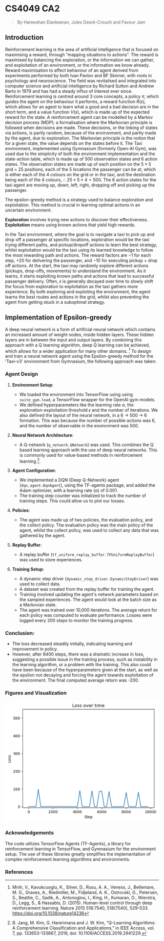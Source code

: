 # CS4049 CA2
> By Hareeshan Elankeeran, Jules Desré-Crouch and Favour Jam


## Introduction

Reinforcement learning is the area of artificial intelligence that is focused on maximising a reward, through “mapping situations to actions”. The reward is maximised by balancing the exploration, or the information we can gather, and exploitation of an environment, or the information we know already. Reward maximisation to affect behaviour of an agent derived from experiments performed by both Ivan Pavlov and BF Skinner, with roots in psychology and neuroscience. The field was revitalised and integrated into computer science and artificial intelligence by Richard Sutton and Andrew Barto in 1979 and has had a steady influx of interest ever since. Reinforcement learning is centred around 3 core concepts, a policy $\pi$, which guides the agent on the behaviour it performs, a reward function $R(s)$, which allows for an agent to learn what a good and a bad decision are in the short term, and a value function $V(s)$, which is made up of the expected reward for the state.
A reinforcement agent can be modelled by a Markov decision process (MDP); a formalisation where the Markovian principle is followed when decisions are made. These decisions, or the linking of states via actions, is partly random, because of the environment, and partly made by the agent, due to exploration. The Markovian principle is the notion that for a given state, the value depends on the states before it. 
The Taxi environment, implemented using Gymnasium (formerly Open-AI Gym), was used due to the simplicity of both the environment implementation and the state-action table, which is made up of 500 observation states and 6 action states. The observation states are made up of each position on the $5\times5$ grid = $25$ positions, each of the 5 locations the passenger can be at, which is either each of the 4 colours on the grid or in the taxi, and the destination being each of the 4 colours, $\therefore$ $25 \times 5 \times 4 = 500$. The 6 action states for the taxi agent are moving up, down, left, right, dropping off and picking up the passenger. 

The epsilon-greedy method is a strategy used to balance exploration and exploitation. This method is crucial in learning optimal actions in an uncertain environment.

**Exploration** involves trying new actions to discover their effectiveness.
**Exploitation** means using known actions that yield high rewards.

In the Taxi environment, where the goal is to navigate a taxi to pick up and drop off a passenger at specific locations, exploration would be the taxi trying different paths, and pickup/dropoff actions to learn the best strategy, whilst exploitation would be the taxi using its learned knowledge to follow the most rewarding path and actions. The reward factors are $-1$ for each step, $+20$ for delivering the passenger, and $-10$ for executing pickup + drop off actions. 
At the start, the taxi may randomly explore different actions (pickups, drop-offs, movements) to understand the environment. As it learns, it starts exploiting known paths and actions that lead to successful passenger delivery. Often, $\epsilon$ is generally decayed over time to slowly shift the focus from exploration to exploitation as the taxi gathers more experience. By both exploring and exploiting the environment, the agent learns the best routes and actions in the grid, whilst also preventing the agent from getting stuck in a suboptimal strategy.


## Implementation of Epsilon-greedy

A deep neural network is a form of artificial neural network which contains an increased amount of weight nodes, inside hidden layers. These hidden layers are in between the input and output layers. By combining this approach with a Q learning algorithm, deep Q learning can be achieved, which allows for a wider application for many other domains. [^1] To design and train a neural network agent using the Epsilon-greedy method for the 'Taxi-v3' environment from Gymnasium, the following approach was taken:

### Agent Design

1. **Environment Setup**: 
   - We loaded the environment into TensorFlow using  using `suite_gym.load`, a TensorFlow wrapper for the OpenAI gym models.
   - We defined hyperparameters like the learning rate $\alpha$, the exploration-exploitation threshold $\epsilon$ and the number of iterations. We also defined the layout of the neural network, in a 6 -> 500 -> 6 formation. This was because the number of possible actions was 6, and the number of observable in the environment was 500.

2. **Neural Network Architecture**:
   - A Q-network (`q_network.QNetwork`) was used. This combines the Q based learning approach with the use of deep neural networks. This is commonly used for value-based methods in reinforcement learning.[^2]. 

3. **Agent Configuration**:
   - We implemented a DQN (Deep Q-Network) agent (`dqn_agent.DqnAgent`), using the TF-agents package, and added the Adam optimizer, with a learning rate ($\alpha$) of 0.001.
   - The training step counter was initialized to track the number of training steps. This could allow us to plot our losses. 

4. **Policies**:
   - The agent was made up of two policies, the evaluation policy, and the collect policy. The evaluation policy was the main policy of the agent, whilst the collect policy, was used to collect any data that was gathered by the agent.

5. **Replay Buffer**:
   - A replay buffer (`tf_uniform_replay_buffer.TFUniformReplayBuffer`) was used to store experiences.

6. **Training Setup**:
   - A dynamic step driver (`dynamic_step_driver.DynamicStepDriver`) was used to collect data.
   - A dataset was created from the replay buffer for training the agent.
   - Training involved updating the agent's network parameters based on the sampled experiences. The agent would look at the batch size as a Markovian state. 
   - The agent was trained over 10,000 iterations. The average return for each policy was computed to evaluate performance. Losses were logged every 200 steps to monitor the training progress.

### Conclusion:

- The loss decreased steadily initially, indicating learning and improvement in policy.
- However, after 8400 steps, there was a dramatic increase in loss, suggesting a possible issue in the training process, such as instability in the learning algorithm, or a problem with the training. This also could have been because of the hyperparameters given at the start, as well as the epsilon not decaying and forcing the agent towards exploitation of the environment. The final computed average return was -200. 

### Figures and Visualization

![Alt text](image.png)

### Acknowledgements

The code utilizes TensorFlow Agents (TF-Agents), a library for reinforcement learning in TensorFlow, and Gymnasium for the environment setup. The use of these libraries greatly simplifies the implementation of complex reinforcement learning algorithms and environments.

### References

[^1]: Mnih, V., Kavukcuoglu, K., Silver, D., Rusu, A. A., Veness, J., Bellemare, M. G., Graves, A., Riedmiller, M., Fidjeland, A. K., Ostrovski, G., Petersen, S., Beattie, C., Sadik, A., Antonoglou, I., King, H., Kumaran, D., Wierstra, D., Legg, S., & Hassabis, D. (2015). Human-level control through deep reinforcement learning. Nature 2015 518:7540, 518(7540), 529–533. https://doi.org/10.1038/nature14236

[^2]: B. Jang, M. Kim, G. Harerimana and J. W. Kim, "Q-Learning Algorithms: A Comprehensive Classification and Applications," in IEEE Access, vol. 7, pp. 133653-133667, 2019, doi: 10.1109/ACCESS.2019.2941229.



